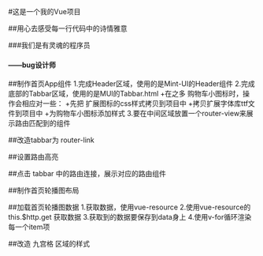 #这是一个我的Vue项目

##用心去感受每一行代码中的诗情雅意

###我们是有灵魂的程序员

####  ——bug设计师


##制作首页App组件
1.完成Header区域，使用的是Mint-UI的Header组件
2.完成底部的Tabbar区域，使用的是MUI的Tabbar.html
 +在之多 购物车小图标时，操作会相应对一些：
 +先把 扩展图标的css样式拷贝到项目中
 +拷贝扩展字体库ttf文件到项目中
 +为购物车小图标添加样式
3.要在中间区域放置一个router-view来展示路由匹配到的组件


##改造tabbar为 router-link

##设置路由高亮

##点击 tabbar 中的路由连接，展示对应的路由组件

##制作首页轮播图布局

##加载首页轮播图数据
1.获取数据，使用vue-resource
2.使用vue-resource的this.$http.get 获取数据
3.获取到的数据要保存到data身上
4.使用v-for循环渲染每一个item项

##改造 九宫格 区域的样式


